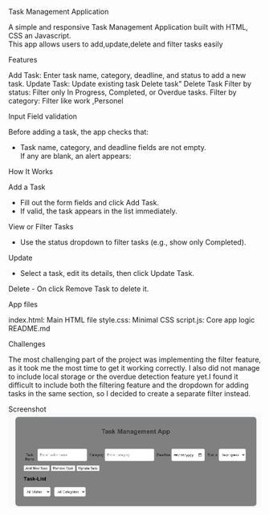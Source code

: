 Task Management Application

A simple and responsive Task Management Application built with HTML, CSS an Javascript.  
This app allows users to add,update,delete and filter tasks easily

Features

Add Task: Enter task name, category, deadline, and status to add a new task.
Update Task: Update existing task
Delete task" Delete Task
Filter by status:  Filter only In Progress, Completed, or Overdue tasks.
Filter by category: Filter like work ,Personel

Input Field validation

Before adding a task, the app checks that:
- Task name, category, and deadline fields are not empty.  
If any are blank, an alert appears:  

How It Works

 Add a Task
   - Fill out the form fields and click Add Task.
   - If valid, the task appears in the list immediately.

View or Filter Tasks
   - Use the status dropdown to filter tasks (e.g., show only Completed).

Update 
   - Select a task, edit its details, then click Update Task.
    
Delete
    - On click Remove Task to delete it.

App files

index.html: Main HTML file
style.css:  Minimal CSS
script.js: Core app logic
README.md

Challenges

The most challenging part of the project was implementing the filter feature, as it took me the most time to get it working correctly. I also did not manage to include local storage or the overdue detection feature yet.I found it difficult to include both the filtering feature and the dropdown for adding tasks in the same section, so I decided to create a separate filter instead.

Screenshot
![alt text](image-1.png)